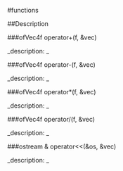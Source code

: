 #functions

##Description





<!----------------------------------------------------------------------------->

###ofVec4f operator+(f, &vec)

<!--
_syntax: operator+(f, &vec)_
_name: operator+_
_returns: ofVec4f_
_returns_description: _
_parameters: float f, const ofVec4f &vec_
_version_started: _
_version_deprecated: _
_summary: _
_constant: False_
_static: False_
_visible: True_
_advanced: False_
-->

_description: _







<!----------------------------------------------------------------------------->

###ofVec4f operator-(f, &vec)

<!--
_syntax: operator-(f, &vec)_
_name: operator-_
_returns: ofVec4f_
_returns_description: _
_parameters: float f, const ofVec4f &vec_
_version_started: _
_version_deprecated: _
_summary: _
_constant: False_
_static: False_
_visible: True_
_advanced: False_
-->

_description: _







<!----------------------------------------------------------------------------->

###ofVec4f operator*(f, &vec)

<!--
_syntax: operator*(f, &vec)_
_name: operator*_
_returns: ofVec4f_
_returns_description: _
_parameters: float f, const ofVec4f &vec_
_version_started: _
_version_deprecated: _
_summary: _
_constant: False_
_static: False_
_visible: True_
_advanced: False_
-->

_description: _







<!----------------------------------------------------------------------------->

###ofVec4f operator/(f, &vec)

<!--
_syntax: operator/(f, &vec)_
_name: operator/_
_returns: ofVec4f_
_returns_description: _
_parameters: float f, const ofVec4f &vec_
_version_started: _
_version_deprecated: _
_summary: _
_constant: False_
_static: False_
_visible: True_
_advanced: False_
-->

_description: _







<!----------------------------------------------------------------------------->

###ostream & operator<<(&os, &vec)

<!--
_syntax: operator<<(&os, &vec)_
_name: operator<<_
_returns: ostream &_
_returns_description: _
_parameters: ostream &os, const ofVec4f &vec_
_version_started: _
_version_deprecated: _
_summary: _
_constant: False_
_static: False_
_visible: True_
_advanced: False_
-->

_description: _







<!----------------------------------------------------------------------------->

